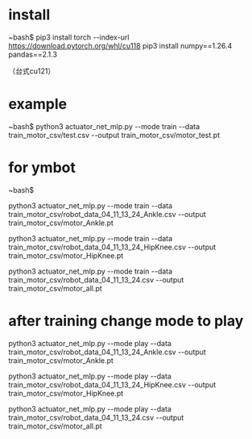 # install

~bash$ 
pip3 install torch --index-url https://download.pytorch.org/whl/cu118 pip3 install numpy==1.26.4 pandas==2.1.3

（台式cu121）
# example
~bash$ 
python3 actuator_net_mlp.py --mode train --data train_motor_csv/test.csv --output train_motor_csv/motor_test.pt


# for ymbot
~bash$ 

python3 actuator_net_mlp.py --mode train --data train_motor_csv/robot_data_04_11_13_24_Ankle.csv --output train_motor_csv/motor_Ankle.pt

python3 actuator_net_mlp.py --mode train --data train_motor_csv/robot_data_04_11_13_24_HipKnee.csv --output train_motor_csv/motor_HipKnee.pt

python3 actuator_net_mlp.py --mode train --data train_motor_csv/robot_data_04_11_13_24.csv --output train_motor_csv/motor_all.pt



# after training change mode to play

python3 actuator_net_mlp.py --mode play --data train_motor_csv/robot_data_04_11_13_24_Ankle.csv --output train_motor_csv/motor_Ankle.pt

python3 actuator_net_mlp.py --mode play --data train_motor_csv/robot_data_04_11_13_24_HipKnee.csv --output train_motor_csv/motor_HipKnee.pt

python3 actuator_net_mlp.py --mode play --data train_motor_csv/robot_data_04_11_13_24.csv --output train_motor_csv/motor_all.pt
